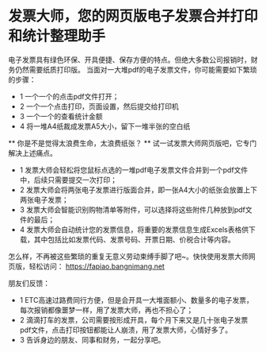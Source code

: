 # 发票大师，您的网页版电子发票合并打印和统计整理助手

电子发票具有绿色环保、开具便捷、保存方便的特点。但绝大多数公司报销时，财务仍然需要纸质打印版。
当面对一大堆pdf的电子发票文件，你可能需要如下繁琐的步骤：
* 1 一个一个的点击pdf文件打开；
* 2 一个一个点击打印，页面设置，然后提交给打印机
* 3 一个一个的查看统计金额
* 4 将一堆A4纸裁成发票A5大小，留下一堆半张的空白纸

** 你是不是觉得太浪费生命，太浪费纸张？ **
试一试发票大师网页版吧，它专门解决上述痛点。

* 1 发票大师会轻松将您鼠标点选的一堆pdf电子发票文件合并到一个pdf文件中，后续只需要提交一次打印；
* 2 发票大师会将两张电子发票进行版面合并，即一张A4大小的纸张会放置上下两张电子发票；
* 3 发票大师会智能识别购物清单等附件，可以选择将这些附件几种放到pdf文件的最后；
* 4 发票大师会自动统计您的发票信息，将重要的发票信息生成Excels表格供下载，其中包括比如发票代码、发票号码、开票日期、价税合计等内容。

怎么样，不再被这些繁琐的重复无意义劳动束缚手脚了吧~。快快使用发票大师网页版，轻松访问：
https://fapiao.bangnimang.net

朋友们反馈：
* 1 ETC高速过路费同行方便，但是会开具一大堆面额小、数量多的电子发票，每次报销都像噩梦一样，用了发票大师，再也不担心了；
* 2 滴滴打车的发票，公司需要按形成开具，每个月下来又是几十张电子发票pdf文件，点击打印按钮都能让人崩溃，用了发票大师，心情好多了。
* 3 告诉身边的朋友、同事和财务，一起分享吧。
